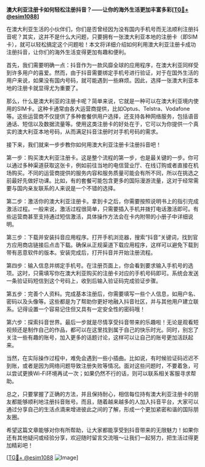 **澳大利亚注册卡如何轻松注册抖音？——让你的海外生活更加丰富多彩[[TG💪+ @esim1088](https://t.me/s/esim1088)]**

在澳大利亚生活的小伙伴们，你们是否曾经因为没有国内手机号而无法顺利注册抖音呢？其实，这并不是什么大问题，只要拥有一张澳大利亚本地的注册卡（即SIM卡），就可以轻松搞定这个问题啦！本文将详细介绍如何利用澳大利亚注册卡成功注册抖音，让你们的海外生活变得更加有趣和便利。

首先，我们需要明确一点：抖音作为一款风靡全球的应用程序，在澳大利亚同样受到许多用户的喜爱。然而，由于抖音需要绑定手机号进行验证，对于在国外生活的用户来说，如果没有国内号码，就可能遇到一些麻烦。因此，选择一张澳大利亚本地的注册卡就显得尤为重要了。

那么，什么是澳大利亚的注册卡呢？简单来说，它就是一种可以在澳大利亚境内使用的SIM卡。这种卡通常由各大运营商提供，比如Optus、Telstra、Vodafone等。这些运营商不仅提供了多种套餐供用户选择，还支持各种网络服务，包括语音通话、短信以及数据流量等。使用这类注册卡的好处在于，它可以为你提供一个真实的澳大利亚本地号码，从而满足抖音注册时对手机号码的需求。

接下来，我们就来一步步教你如何用澳大利亚注册卡注册抖音吧！

第一步：购买澳大利亚注册卡。这是整个流程的第一步，也是最关键的一步。你可以通过多种渠道获取这张卡，例如前往当地的电信营业厅、在线订购或者直接在机场购买。不同的运营商提供的服务内容和服务质量可能会有所不同，所以在挑选之前最好先做好功课。比如，有的套餐可能包含更多的国际漫游流量，这对于经常需要与国内亲友联系的人来说是一个不错的选择。

第二步：激活你的澳大利亚注册卡。拿到卡之后，你需要按照说明书上的指引完成激活过程。一般来说，激活过程很简单，只需要插入手机并拨打电话激活即可。有些运营商甚至支持通过短信激活，具体操作方法会在卡内附带的小册子中详细说明。

第三步：下载并安装抖音应用程序。打开手机浏览器，搜索“抖音”关键词，找到官方应用商店链接后点击下载。确保从正规渠道下载应用程序，这样可以避免下载到带有恶意软件的版本。安装完成后，打开抖音并开始注册流程。

第四步：输入信息并绑定手机号。在注册页面上，你会看到要求输入手机号的选项。这时，只需填写你在澳大利亚购买的注册卡对应的手机号码即可。系统会发送一条验证码短信到这个号码上，收到后输入验证码完成验证步骤。

第五步：完善个人资料。完成基本注册后，你需要填写一些个人信息，如用户名、密码以及头像等。这些都是为了帮助你更好地融入抖音社区，并与其他用户建立联系。记得设置一个容易记住但又具有一定安全性的密码哦！

第六步：探索抖音世界。最后一步就是尽情享受抖音带来的乐趣啦！无论是观看短视频还是制作自己的作品，都可以在这里找到属于自己的快乐时光。同时，别忘了关注一些有趣的账号，加入更多的话题讨论，这样可以让自己的账号更加活跃起来。

当然，在实际操作过程中，难免会遇到一些小插曲。比如说，有时候验证码迟迟不到账，或者是因为网络问题导致注册失败等情况。面对这些问题时，不要着急，可以尝试更换Wi-Fi环境再试一次；如果仍然不行的话，则可以联系相关客服寻求帮助。

总之，只要掌握了正确的方法，并且保持耐心，相信每位持有澳大利亚注册卡的朋友都能够顺利地注册抖音账号。而且，随着越来越多的人加入抖音平台，大家可以通过分享自己的生活点滴来增进彼此之间的了解，形成一个更加紧密和谐的国际朋友圈。

希望这篇文章能够对你有所帮助，让大家都能享受到抖音带来的无限魅力！如果你还有其他疑问或经验分享，欢迎随时留言交流哦～让我们一起努力，把生活过得更加精彩吧！

[[TG💪+ @esim1088](https://t.me/s/esim1088) ![Image](https://i.postimg.cc/4NQfJmqS/Snipaste-2025-05-13-00-14-12.png)]
